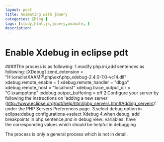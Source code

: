 ```yaml
---
layout: post
title: Animating with jQuery
categories: [blog ]
tags: [study,html,js,jquery,animate, ]
description: 
---  
```


# Enable Xdebug in eclipse pdt

####The process is as following:
1.modify php.ini,add sentences as following:
[XDebug]
zend_extension = "H:\oracle\XAAMP\php\ext\php_xdebug-2.4.0-7.0-vc14.dll"
xdebug.remote_enable = 1
xdebug.remote_handler = "dbgp"
xdebug.remote_host = "localhost"
xdebug.trace_output_dir = "C:\xampp\tmp"
;xdebug.output_buffering = off
2.Configure your server by following the instructions on 'adding a new server  
(http://www.eclipse.org/pdt/help/html/php_servers.htm#Adding_servers)'
under the PHP Servers Preferences page.
3.select debug option in eclipse:debug configurations->select Xdebug
4.when debug, add breakpoints in php sentence,and in debug view: variables: have  
the corresponding values which should be helpful in debugging

The process is only a general process which is not in detail.
